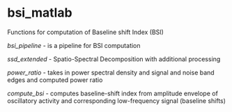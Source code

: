 # bsi_matlab
Functions for computation of Baseline shift Index (BSI)

*bsi_pipeline* - is a pipeline for BSI computation

*ssd_extended* - Spatio-Spectral Decomposition with additional processing

*power_ratio* - takes in power spectral density and signal and noise band edges and computed power ratio

*compute_bsi* - computes baseline-shift index from amplitude envelope of oscillatory activity and corresponding low-frequency signal (baseline shifts)

